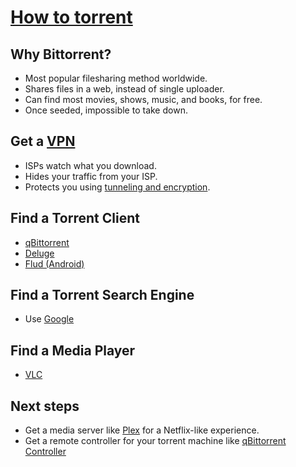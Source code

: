 # [How to torrent](https://youtu.be/ScDCIQI1LLI)

## Why Bittorrent?

- Most popular filesharing method worldwide.
- Shares files in a web, instead of single uploader.
- Can find most movies, shows, music, and books, for free.
- Once seeded, impossible to take down.

## Get a [VPN](https://www.pcmag.com/article2/0,2817,2403388,00.asp)

- ISPs watch what you download.
- Hides your traffic from your ISP.
- Protects you using [tunneling and encryption](https://www.youtube.com/watch?v=yB1KiboEWC4).

## Find a Torrent Client

- [qBittorrent](https://qbittorrent.org/)
- [Deluge](https://www.deluge-torrent.org/)
- [Flud (Android)](https://play.google.com/store/apps/details?id=com.delphicoder.flud)

## Find a Torrent Search Engine

- Use [Google](https://www.lifewire.com/top-torrent-sites-alternatives-to-kat-2483512)

## Find a Media Player

- [VLC](https://www.videolan.org/vlc/index.html)

## Next steps

- Get a media server like [Plex](https://www.plex.tv/) for a Netflix-like experience.
- Get a remote controller for your torrent machine like [qBittorrent Controller](https://play.google.com/store/apps/details?id=com.lgallardo.qbittorrentclient&hl=en)
